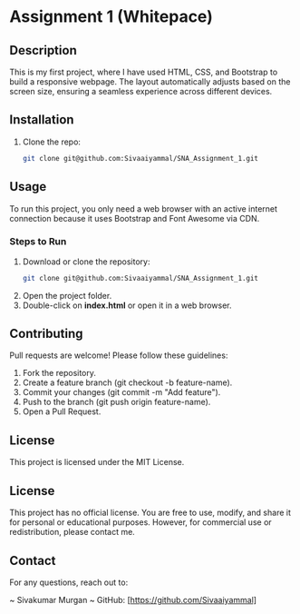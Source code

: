 # Assignment 1 (Whitepace)

## Description
This is my first project, where I have used HTML, CSS, and Bootstrap to build a responsive webpage. The layout automatically adjusts based on the screen size, ensuring a seamless experience across different devices. 

## Installation
1. Clone the repo:
   ```bash
   git clone git@github.com:Sivaaiyammal/SNA_Assignment_1.git

## Usage
To run this project, you only need a web browser with an active internet connection because it uses Bootstrap and Font Awesome via CDN.
### Steps to Run
1. Download or clone the repository:
   ```bash
   git clone git@github.com:Sivaaiyammal/SNA_Assignment_1.git   
2. Open the project folder.
3. Double-click on **index.html** or open it in a web browser.
   
## Contributing
Pull requests are welcome! Please follow these guidelines:
1. Fork the repository.
2. Create a feature branch (git checkout -b feature-name).
3. Commit your changes (git commit -m "Add feature").
4. Push to the branch (git push origin feature-name).
5. Open a Pull Request.

## License
This project is licensed under the MIT License.

## License
This project has no official license. You are free to use, modify, and share it for personal or educational purposes. However, for commercial use or redistribution, please contact me.

## Contact
For any questions, reach out to:

~ Sivakumar Murgan
~ GitHub: [https://github.com/Sivaaiyammal]
